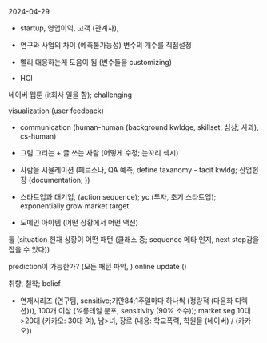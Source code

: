 2024-04-29
- startup, 영업이익, 고객 (관계자), 

- 연구와 사업의 차이 (예측불가능성) 변수의 개수를 직접설정

- 빨리 대응하는게 도움이 됨 (변수들을 customizing)
- HCI

네이버 웹툰 (it회사 일을 함); challenging

visualization (user feedback) 
- communication (human-human (background kwldge, skillset; 심상; 사과), cs-human)

- 그림 그리는 + 글 쓰는 사람 (어떻게 수정; 눈꼬리 섹시)
- 사람을 시뮬레이션 (페르소나, QA 예측; define taxanomy - tacit kwldg; 산업현장 (documentation; ))
- 스타트업과 대기업, (action sequence); yc (투자, 초기 스타트업); exponentially grow market target
- 도메인 아이템 (어떤 상황에서 어떤 액션)

툴 (situation 현재 상황이 어떤 패턴 (클래스 중; sequence 메타 인지, next step감을 잡을 수 있다))

prediction이 가능한가? (모든 패턴 파악, ) online update ()

취향, 철학; belief

- 연재시리즈 (연구팀, sensitive;기안84;1주일마다 하나씩 (정량적 (다음화 디렉션))), 100개 이상 (%롱테일 분포, sensitivity (90% 소수)); market seg 10대>20대 (카카오: 30대 여), 남>녀, 장르 (내용: 학교폭력, 학원물 (네이버) / (카카오))